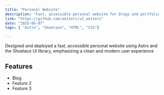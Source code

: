 ```yaml
---
title: "Personal Website"
description: "Fast, accessible personal website for blogs and portfolio material"
link: "https://github.com/aesteri/v2_aesteri"
date: "2025-05-07"
tags: [ "Astro", "Shoelace", "HTML", "CSS"]

---
```


Designed and deployed a fast, accessible personal website using Astro and the Shoelace UI library, emphasizing a clean and modern user experience

## Features
- Blog
- Feature 2
- Feature 3
